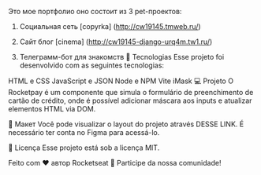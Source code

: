 Это мое портфолио оно состоит из 3 pet-проектов:


1. Социальная сеть [copyrka] (http://cw19145.tmweb.ru/)

2. Сайт блог [cinema] (http://cw19145-django-urq4m.tw1.ru/)


3. Телеграмм-бот для знакомств
🚀 Tecnologias
Esse projeto foi desenvolvido com as seguintes tecnologias:

HTML e CSS
JavaScript e JSON
Node e NPM
Vite
iMask
💻 Projeto
O Rocketpay é um componente que simula o formulário de preenchimento de cartão de crédito, onde é possível adicionar máscara aos inputs e atualizar elementos HTML via DOM.

🔖 Макет
Você pode visualizar o layout do projeto através DESSE LINK. É necessário ter conta no Figma para acessá-lo.

📝 Licença
Esse projeto está sob a licença MIT.

Feito com ♥ автор Rocketseat 👋 Participe da nossa comunidade!

